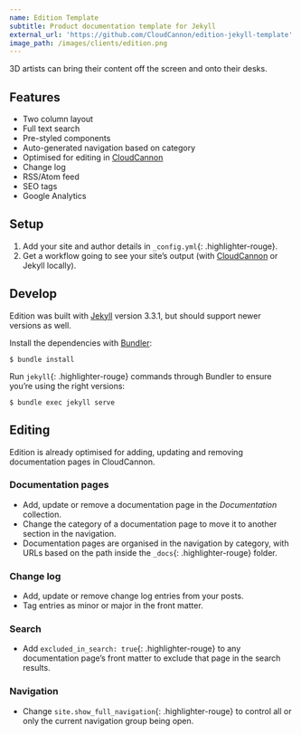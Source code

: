 ```yaml
---
name: Edition Template
subtitle: Product documentation template for Jekyll
external_url: 'https://github.com/CloudCannon/edition-jekyll-template'
image_path: /images/clients/edition.png
---
```



3D artists can bring their content off the screen and onto their desks.

## Features

* Two column layout
* Full text search
* Pre-styled components
* Auto-generated navigation based on category
* Optimised for editing in [CloudCannon](http://cloudcannon.com/)
* Change log
* RSS/Atom feed
* SEO tags
* Google Analytics

## Setup

1. Add your site and author details in `_config.yml`{: .highlighter-rouge}.
2. Get a workflow going to see your site’s output (with [CloudCannon](https://app.cloudcannon.com/) or Jekyll locally).

## Develop

Edition was built with [Jekyll](http://jekyllrb.com/) version 3.3.1, but should support newer versions as well.

Install the dependencies with [Bundler](http://bundler.io/):

<div class="language-bash highlighter-rouge"><pre class="highlight"><code><span class="gp">$ </span>bundle install
</code></pre></div>

Run `jekyll`{: .highlighter-rouge} commands through Bundler to ensure you’re using the right versions:

<div class="language-bash highlighter-rouge"><pre class="highlight"><code><span class="gp">$ </span>bundle <span class="nb">exec </span>jekyll serve
</code></pre></div>

## Editing

Edition is already optimised for adding, updating and removing documentation pages in CloudCannon.

### Documentation pages

* Add, update or remove a documentation page in the *Documentation* collection.
* Change the category of a documentation page to move it to another section in the navigation.
* Documentation pages are organised in the navigation by category, with URLs based on the path inside the `_docs`{: .highlighter-rouge} folder.

### Change log

* Add, update or remove change log entries from your posts.
* Tag entries as minor or major in the front matter.

### Search

* Add `excluded_in_search: true`{: .highlighter-rouge} to any documentation page’s front matter to exclude that page in the search results.

### Navigation

* Change `site.show_full_navigation`{: .highlighter-rouge} to control all or only the current navigation group being open.